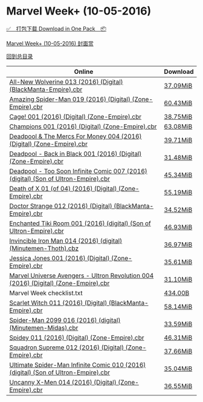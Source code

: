 # Marvel Week+ (10-05-2016)

[✅&emsp;打包下载 Download in One Pack&emsp;📦](https://pan.baidu.com/s/1bSXBg6)

[Marvel Week+ (10-05-2016) 封面赏](/https://github.com/alicewish/markdown/blob/master/cover/Marvel-Week-10-05-2016-Covers.md)



[回到总目录](https://github.com/alicewish/markdown/blob/master/Catalogs.md)



Online | Download
--- | ---
[All-New Wolverine 013 (2016) (Digital) (BlackManta-Empire).cbr](https://github.com/alicewish/markdown/blob/master/comic/All-New-Wolverine-013-2016-Digital-BlackManta-Empire-cbr.md) | [37.09MiB](https://pan.baidu.com/s/1bSXBg6#list/path=%2FMarvel%20Week%202016%20Q4%2FMarvel%20Week%2B%20%2810-05-2016%29%2F%E3%82%BF%E3%82%BD%E3%82%AD%E3%82%AB%E3%82%AA%E3%82%A4%E3%82%A6%E3%82%BF%E3%82%A2%E3%82%B5%E3%82%B1%E3%82%A2%E3%82%A2%E3%82%AD%E3%82%BD%E3%82%BD%E3%82%BB%E3%82%B9%E3%82%B7%E3%82%AB%E3%82%B1%E3%82%B1%E3%82%BD%E3%82%A6%E3%82%A2%E3%82%BB%E3%82%A6%E3%82%AA%E3%82%BF%E3%82%B3%E3%82%B1%E3%82%BD&parentPath=%2FMarvel%20Week%202016%20Q4)
[Amazing Spider-Man 019 (2016) (Digital) (Zone-Empire).cbr](https://github.com/alicewish/markdown/blob/master/comic/Amazing-Spider-Man-019-2016-Digital-Zone-Empire-cbr.md) | [60.43MiB](https://pan.baidu.com/s/1bSXBg6#list/path=%2FMarvel%20Week%202016%20Q4%2FMarvel%20Week%2B%20%2810-05-2016%29%2F%E3%82%BB%E3%82%AA%E3%82%B7%E3%82%AF%E3%82%A2%E3%82%BB%E3%82%B9%E3%82%A6%E3%82%A4%E3%82%B7%E3%82%B9%E3%82%A4%E3%82%AB%E3%82%A6%E3%82%AB%E3%82%AB%E3%82%B9%E3%82%BD%E3%82%B5%E3%82%B9%E3%82%B7%E3%82%B1%E3%82%BF%E3%82%A4%E3%82%AF%E3%82%A8%E3%82%BB%E3%82%BD%E3%82%A8%E3%82%A8%E3%82%AD%E3%82%AF&parentPath=%2FMarvel%20Week%202016%20Q4)
[Cage! 001 (2016) (Digital) (Zone-Empire).cbr](https://github.com/alicewish/markdown/blob/master/comic/Cage-001-2016-Digital-Zone-Empire-cbr.md) | [38.75MiB](https://pan.baidu.com/s/1bSXBg6#list/path=%2FMarvel%20Week%202016%20Q4%2FMarvel%20Week%2B%20%2810-05-2016%29%2F%E3%82%A2%E3%82%B5%E3%82%AA%E3%82%B7%E3%82%B3%E3%82%A8%E3%82%B1%E3%82%A8%E3%82%B7%E3%82%AA%E3%82%AD%E3%82%B5%E3%82%B9%E3%82%A2%E3%82%BB%E3%82%B3%E3%82%B5%E3%82%B1%E3%82%AF%E3%82%BB%E3%82%B5%E3%82%AF%E3%82%B3%E3%82%B1%E3%82%A6%E3%82%A8%E3%82%BF%E3%82%A8%E3%82%B7%E3%82%B5%E3%82%B3%E3%82%B9&parentPath=%2FMarvel%20Week%202016%20Q4)
[Champions 001 (2016) (Digital) (Zone-Empire).cbr](https://github.com/alicewish/markdown/blob/master/comic/Champions-001-2016-Digital-Zone-Empire-cbr.md) | [63.08MiB](https://pan.baidu.com/s/1bSXBg6#list/path=%2FMarvel%20Week%202016%20Q4%2FMarvel%20Week%2B%20%2810-05-2016%29%2F%E3%82%B1%E3%82%AA%E3%82%A6%E3%82%A4%E3%82%A4%E3%82%AF%E3%82%AD%E3%82%BD%E3%82%A8%E3%82%BB%E3%82%AB%E3%82%A4%E3%82%B7%E3%82%B7%E3%82%AF%E3%82%A4%E3%82%AA%E3%82%A6%E3%82%AD%E3%82%B7%E3%82%BF%E3%82%B7%E3%82%A8%E3%82%B5%E3%82%A2%E3%82%A8%E3%82%B3%E3%82%B7%E3%82%B1%E3%82%A6%E3%82%BD%E3%82%A6&parentPath=%2FMarvel%20Week%202016%20Q4)
[Deadpool & The Mercs For Money 004 (2016) (Digital) (Zone-Empire).cbr](https://github.com/alicewish/markdown/blob/master/comic/Deadpool-Mercs-For-Money-004-2016-Digital-Zone-Empire-cbr.md) | [39.71MiB](https://pan.baidu.com/s/1bSXBg6#list/path=%2FMarvel%20Week%202016%20Q4%2FMarvel%20Week%2B%20%2810-05-2016%29%2F%E3%82%B1%E3%82%AD%E3%82%A4%E3%82%AB%E3%82%AD%E3%82%BB%E3%82%AA%E3%82%BD%E3%82%BF%E3%82%AF%E3%82%AA%E3%82%B7%E3%82%A8%E3%82%B3%E3%82%A6%E3%82%B7%E3%82%AA%E3%82%AA%E3%82%AD%E3%82%BB%E3%82%BF%E3%82%B3%E3%82%AD%E3%82%A2%E3%82%B1%E3%82%A8%E3%82%B3%E3%82%AA%E3%82%AB%E3%82%B1%E3%82%B3%E3%82%BD&parentPath=%2FMarvel%20Week%202016%20Q4)
[Deadpool - Back in Black 001 (2016) (Digital) (Zone-Empire).cbr](https://github.com/alicewish/markdown/blob/master/comic/Deadpool-Back-in-Black-001-2016-Digital-Zone-Empire-cbr.md) | [31.48MiB](https://pan.baidu.com/s/1bSXBg6#list/path=%2FMarvel%20Week%202016%20Q4%2FMarvel%20Week%2B%20%2810-05-2016%29%2F%E3%82%B9%E3%82%A2%E3%82%A8%E3%82%A4%E3%82%B3%E3%82%B9%E3%82%A6%E3%82%B5%E3%82%A2%E3%82%B5%E3%82%A2%E3%82%B7%E3%82%A6%E3%82%A4%E3%82%BF%E3%82%B9%E3%82%A6%E3%82%B5%E3%82%A2%E3%82%B5%E3%82%A8%E3%82%A8%E3%82%AD%E3%82%A6%E3%82%A2%E3%82%B3%E3%82%A6%E3%82%AF%E3%82%BD%E3%82%BF%E3%82%A8%E3%82%AA&parentPath=%2FMarvel%20Week%202016%20Q4)
[Deadpool - Too Soon Infinite Comic 007 (2016) (digital) (Son of Ultron-Empire).cbr](https://github.com/alicewish/markdown/blob/master/comic/Deadpool-Too-Soon-Infinite-Comic-007-2016-digital-Son-of-Ultron-Empire-cbr.md) | [45.34MiB](https://pan.baidu.com/s/1bSXBg6#list/path=%2FMarvel%20Week%202016%20Q4%2FMarvel%20Week%2B%20%2810-05-2016%29%2F%E3%82%A4%E3%82%BB%E3%82%BB%E3%82%B5%E3%82%AB%E3%82%AB%E3%82%AD%E3%82%BD%E3%82%BF%E3%82%AD%E3%82%B9%E3%82%A8%E3%82%B1%E3%82%A4%E3%82%B5%E3%82%B1%E3%82%B9%E3%82%A2%E3%82%A4%E3%82%B3%E3%82%A4%E3%82%AA%E3%82%A8%E3%82%BF%E3%82%AF%E3%82%A4%E3%82%A4%E3%82%A2%E3%82%A2%E3%82%A8%E3%82%BB%E3%82%A8&parentPath=%2FMarvel%20Week%202016%20Q4)
[Death of X 01 (of 04) (2016) (Digital) (Zone-Empire).cbr](https://github.com/alicewish/markdown/blob/master/comic/Death-of-X-01-of-04-2016-Digital-Zone-Empire-cbr.md) | [55.19MiB](https://pan.baidu.com/s/1bSXBg6#list/path=%2FMarvel%20Week%202016%20Q4%2FMarvel%20Week%2B%20%2810-05-2016%29%2F%E3%82%A6%E3%82%B7%E3%82%AF%E3%82%A6%E3%82%B3%E3%82%BB%E3%82%B9%E3%82%A4%E3%82%BF%E3%82%B9%E3%82%A6%E3%82%BD%E3%82%B9%E3%82%B7%E3%82%B7%E3%82%AF%E3%82%BB%E3%82%AA%E3%82%B9%E3%82%A2%E3%82%BF%E3%82%BD%E3%82%AD%E3%82%A8%E3%82%BF%E3%82%BD%E3%82%BD%E3%82%BD%E3%82%B5%E3%82%BF%E3%82%AB%E3%82%B1&parentPath=%2FMarvel%20Week%202016%20Q4)
[Doctor Strange 012 (2016) (Digital) (BlackManta-Empire).cbr](https://github.com/alicewish/markdown/blob/master/comic/Doctor-Strange-012-2016-Digital-BlackManta-Empire-cbr.md) | [34.52MiB](https://pan.baidu.com/s/1bSXBg6#list/path=%2FMarvel%20Week%202016%20Q4%2FMarvel%20Week%2B%20%2810-05-2016%29%2F%E3%82%A6%E3%82%B1%E3%82%AF%E3%82%BF%E3%82%AF%E3%82%BD%E3%82%AA%E3%82%A8%E3%82%B9%E3%82%A6%E3%82%BB%E3%82%BB%E3%82%BB%E3%82%A6%E3%82%B7%E3%82%B7%E3%82%B1%E3%82%AB%E3%82%A4%E3%82%AB%E3%82%AA%E3%82%AF%E3%82%BD%E3%82%BF%E3%82%AD%E3%82%A4%E3%82%A2%E3%82%A4%E3%82%AF%E3%82%BD%E3%82%B7%E3%82%B3&parentPath=%2FMarvel%20Week%202016%20Q4)
[Enchanted Tiki Room 001 (2016) (digital) (Son of Ultron-Empire).cbr](https://github.com/alicewish/markdown/blob/master/comic/Enchanted-Tiki-Room-001-2016-digital-Son-of-Ultron-Empire-cbr.md) | [46.93MiB](https://pan.baidu.com/s/1bSXBg6#list/path=%2FMarvel%20Week%202016%20Q4%2FMarvel%20Week%2B%20%2810-05-2016%29%2F%E3%82%B9%E3%82%AB%E3%82%A4%E3%82%A6%E3%82%B7%E3%82%A6%E3%82%B1%E3%82%B7%E3%82%B3%E3%82%A2%E3%82%B3%E3%82%AD%E3%82%BF%E3%82%B3%E3%82%A8%E3%82%AD%E3%82%B1%E3%82%B7%E3%82%A2%E3%82%BD%E3%82%B9%E3%82%B9%E3%82%B5%E3%82%A2%E3%82%AB%E3%82%B9%E3%82%AD%E3%82%BF%E3%82%A2%E3%82%A2%E3%82%B9%E3%82%B3&parentPath=%2FMarvel%20Week%202016%20Q4)
[Invincible Iron Man 014 (2016) (digital) (Minutemen-Thoth).cbz](https://github.com/alicewish/markdown/blob/master/comic/Invincible-Iron-Man-014-2016-digital-Minutemen-Thoth-cbz.md) | [36.97MiB](https://pan.baidu.com/s/1bSXBg6#list/path=%2FMarvel%20Week%202016%20Q4%2FMarvel%20Week%2B%20%2810-05-2016%29%2F%E3%82%B1%E3%82%AD%E3%82%A4%E3%82%AD%E3%82%AB%E3%82%A2%E3%82%B7%E3%82%BD%E3%82%AD%E3%82%A2%E3%82%A8%E3%82%BF%E3%82%B1%E3%82%A4%E3%82%B5%E3%82%A4%E3%82%AB%E3%82%A6%E3%82%AD%E3%82%B7%E3%82%B7%E3%82%B7%E3%82%A2%E3%82%AF%E3%82%B9%E3%82%AF%E3%82%B1%E3%82%A8%E3%82%AF%E3%82%A8%E3%82%AA%E3%82%BF&parentPath=%2FMarvel%20Week%202016%20Q4)
[Jessica Jones 001 (2016) (Digital) (Zone-Empire).cbr](https://github.com/alicewish/markdown/blob/master/comic/Jessica-Jones-001-2016-Digital-Zone-Empire-cbr.md) | [35.61MiB](https://pan.baidu.com/s/1bSXBg6#list/path=%2FMarvel%20Week%202016%20Q4%2FMarvel%20Week%2B%20%2810-05-2016%29%2F%E3%82%B3%E3%82%BB%E3%82%A4%E3%82%AD%E3%82%A6%E3%82%A4%E3%82%B9%E3%82%AF%E3%82%A4%E3%82%A2%E3%82%A2%E3%82%BB%E3%82%B7%E3%82%AB%E3%82%A6%E3%82%AD%E3%82%A4%E3%82%B3%E3%82%B1%E3%82%B9%E3%82%B7%E3%82%AD%E3%82%AF%E3%82%A2%E3%82%AF%E3%82%AB%E3%82%A6%E3%82%AA%E3%82%BF%E3%82%A2%E3%82%B5%E3%82%BB&parentPath=%2FMarvel%20Week%202016%20Q4)
[Marvel Universe Avengers - Ultron Revolution 004 (2016) (Digital) (Zone-Empire).cbr](https://github.com/alicewish/markdown/blob/master/comic/Marvel-Universe-Avengers-Ultron-Revolution-004-2016-Digital-Zone-Empire-cbr.md) | [31.10MiB](https://pan.baidu.com/s/1bSXBg6#list/path=%2FMarvel%20Week%202016%20Q4%2FMarvel%20Week%2B%20%2810-05-2016%29%2F%E3%82%BB%E3%82%A4%E3%82%B5%E3%82%BD%E3%82%B3%E3%82%B7%E3%82%B1%E3%82%B3%E3%82%BF%E3%82%BD%E3%82%AF%E3%82%A8%E3%82%A8%E3%82%A8%E3%82%B5%E3%82%AB%E3%82%A8%E3%82%AD%E3%82%A2%E3%82%A4%E3%82%B3%E3%82%BB%E3%82%BB%E3%82%B5%E3%82%A6%E3%82%A6%E3%82%B5%E3%82%BB%E3%82%B3%E3%82%AB%E3%82%BF%E3%82%AF&parentPath=%2FMarvel%20Week%202016%20Q4)
Marvel Week checklist.txt | [434.00B](https://pan.baidu.com/s/1bSXBg6#list/path=%2FMarvel%20Week%202016%20Q4%2FMarvel%20Week%2B%20%2810-05-2016%29%2F%E3%82%BD%E3%82%B7%E3%82%B1%E3%82%AA%E3%82%B5%E3%82%B3%E3%82%AB%E3%82%A2%E3%82%B5%E3%82%B5%E3%82%BB%E3%82%B7%E3%82%B1%E3%82%AD%E3%82%AA%E3%82%AB%E3%82%B7%E3%82%BD%E3%82%B7%E3%82%B3%E3%82%BF%E3%82%AB%E3%82%A2%E3%82%A4%E3%82%A2%E3%82%AB%E3%82%A6%E3%82%B3%E3%82%B3%E3%82%AF%E3%82%BB%E3%82%AB&parentPath=%2FMarvel%20Week%202016%20Q4)
[Scarlet Witch 011 (2016) (Digital) (BlackManta-Empire).cbr](https://github.com/alicewish/markdown/blob/master/comic/Scarlet-Witch-011-2016-Digital-BlackManta-Empire-cbr.md) | [58.14MiB](https://pan.baidu.com/s/1bSXBg6#list/path=%2FMarvel%20Week%202016%20Q4%2FMarvel%20Week%2B%20%2810-05-2016%29%2F%E3%82%BB%E3%82%B1%E3%82%B3%E3%82%B9%E3%82%B5%E3%82%B7%E3%82%AB%E3%82%AF%E3%82%A2%E3%82%BB%E3%82%B5%E3%82%BD%E3%82%A4%E3%82%AB%E3%82%B7%E3%82%A8%E3%82%BD%E3%82%AB%E3%82%A8%E3%82%AF%E3%82%A8%E3%82%AD%E3%82%AD%E3%82%A6%E3%82%B9%E3%82%BD%E3%82%AD%E3%82%BB%E3%82%BF%E3%82%BD%E3%82%B3%E3%82%A6&parentPath=%2FMarvel%20Week%202016%20Q4)
[Spider-Man 2099 016 (2016) (digital) (Minutemen-Midas).cbr](https://github.com/alicewish/markdown/blob/master/comic/Spider-Man-2099-016-2016-digital-Minutemen-Midas-cbr.md) | [33.59MiB](https://pan.baidu.com/s/1bSXBg6#list/path=%2FMarvel%20Week%202016%20Q4%2FMarvel%20Week%2B%20%2810-05-2016%29%2F%E3%82%B9%E3%82%B9%E3%82%A6%E3%82%A6%E3%82%B3%E3%82%A6%E3%82%AB%E3%82%BF%E3%82%AD%E3%82%B3%E3%82%A6%E3%82%B5%E3%82%A6%E3%82%B7%E3%82%B7%E3%82%A2%E3%82%BB%E3%82%AF%E3%82%BF%E3%82%B9%E3%82%A8%E3%82%B5%E3%82%B5%E3%82%AB%E3%82%BB%E3%82%AD%E3%82%A2%E3%82%B5%E3%82%A4%E3%82%BF%E3%82%BD%E3%82%A8&parentPath=%2FMarvel%20Week%202016%20Q4)
[Spidey 011 (2016) (Digital) (Zone-Empire).cbr](https://github.com/alicewish/markdown/blob/master/comic/Spidey-011-2016-Digital-Zone-Empire-cbr.md) | [46.31MiB](https://pan.baidu.com/s/1bSXBg6#list/path=%2FMarvel%20Week%202016%20Q4%2FMarvel%20Week%2B%20%2810-05-2016%29%2F%E3%82%A8%E3%82%AF%E3%82%BB%E3%82%A6%E3%82%AA%E3%82%AA%E3%82%AF%E3%82%B5%E3%82%BB%E3%82%B5%E3%82%B5%E3%82%AA%E3%82%AF%E3%82%A6%E3%82%B3%E3%82%B3%E3%82%BD%E3%82%B5%E3%82%B1%E3%82%B3%E3%82%B9%E3%82%AF%E3%82%BD%E3%82%B1%E3%82%AB%E3%82%A8%E3%82%A6%E3%82%A8%E3%82%BD%E3%82%B9%E3%82%BB%E3%82%AD&parentPath=%2FMarvel%20Week%202016%20Q4)
[Squadron Supreme 012 (2016) (Digital) (Zone-Empire).cbr](https://github.com/alicewish/markdown/blob/master/comic/Squadron-Supreme-012-2016-Digital-Zone-Empire-cbr.md) | [37.66MiB](https://pan.baidu.com/s/1bSXBg6#list/path=%2FMarvel%20Week%202016%20Q4%2FMarvel%20Week%2B%20%2810-05-2016%29%2F%E3%82%AF%E3%82%AA%E3%82%AA%E3%82%B7%E3%82%BF%E3%82%B5%E3%82%B7%E3%82%B3%E3%82%B3%E3%82%B7%E3%82%B5%E3%82%A4%E3%82%AF%E3%82%BB%E3%82%A4%E3%82%AA%E3%82%AB%E3%82%AA%E3%82%BD%E3%82%B7%E3%82%BD%E3%82%BB%E3%82%B3%E3%82%AF%E3%82%B3%E3%82%B1%E3%82%AB%E3%82%AA%E3%82%BB%E3%82%AB%E3%82%A6%E3%82%B1&parentPath=%2FMarvel%20Week%202016%20Q4)
[Ultimate Spider-Man Infinite Comic 010 (2016) (digital) (Son of Ultron-Empire).cbr](https://github.com/alicewish/markdown/blob/master/comic/Ultimate-Spider-Man-Infinite-Comic-010-2016-digital-Son-of-Ultron-Empire-cbr.md) | [35.04MiB](https://pan.baidu.com/s/1bSXBg6#list/path=%2FMarvel%20Week%202016%20Q4%2FMarvel%20Week%2B%20%2810-05-2016%29%2F%E3%82%B3%E3%82%A6%E3%82%BF%E3%82%A8%E3%82%AB%E3%82%AA%E3%82%AD%E3%82%B9%E3%82%AD%E3%82%AD%E3%82%B9%E3%82%B1%E3%82%BD%E3%82%B3%E3%82%A2%E3%82%B1%E3%82%AD%E3%82%AF%E3%82%B9%E3%82%A8%E3%82%AD%E3%82%AF%E3%82%A2%E3%82%A4%E3%82%B7%E3%82%B1%E3%82%AB%E3%82%A6%E3%82%B1%E3%82%A8%E3%82%B7%E3%82%AA&parentPath=%2FMarvel%20Week%202016%20Q4)
[Uncanny X-Men 014 (2016) (Digital) (Zone-Empire).cbr](https://github.com/alicewish/markdown/blob/master/comic/Uncanny-X-Men-014-2016-Digital-Zone-Empire-cbr.md) | [36.55MiB](https://pan.baidu.com/s/1bSXBg6#list/path=%2FMarvel%20Week%202016%20Q4%2FMarvel%20Week%2B%20%2810-05-2016%29%2F%E3%82%A8%E3%82%B7%E3%82%A4%E3%82%AB%E3%82%B7%E3%82%A2%E3%82%B1%E3%82%BD%E3%82%AB%E3%82%B5%E3%82%B3%E3%82%A2%E3%82%AB%E3%82%B5%E3%82%A6%E3%82%A6%E3%82%B5%E3%82%BD%E3%82%BB%E3%82%A6%E3%82%A6%E3%82%AB%E3%82%A8%E3%82%AF%E3%82%AD%E3%82%BF%E3%82%BB%E3%82%A6%E3%82%AB%E3%82%A4%E3%82%A6%E3%82%B3&parentPath=%2FMarvel%20Week%202016%20Q4)
